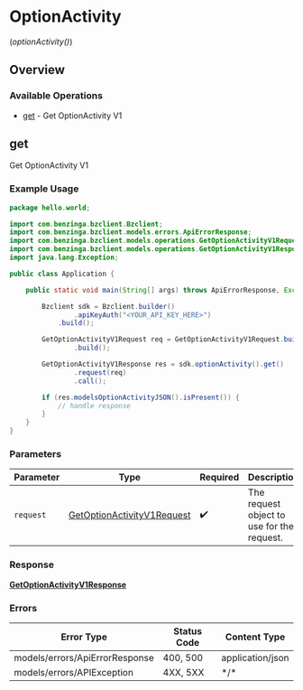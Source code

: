 # OptionActivity
(*optionActivity()*)

## Overview

### Available Operations

* [get](#get) - Get OptionActivity V1

## get

Get OptionActivity V1

### Example Usage

```java
package hello.world;

import com.benzinga.bzclient.Bzclient;
import com.benzinga.bzclient.models.errors.ApiErrorResponse;
import com.benzinga.bzclient.models.operations.GetOptionActivityV1Request;
import com.benzinga.bzclient.models.operations.GetOptionActivityV1Response;
import java.lang.Exception;

public class Application {

    public static void main(String[] args) throws ApiErrorResponse, Exception {

        Bzclient sdk = Bzclient.builder()
                .apiKeyAuth("<YOUR_API_KEY_HERE>")
            .build();

        GetOptionActivityV1Request req = GetOptionActivityV1Request.builder()
                .build();

        GetOptionActivityV1Response res = sdk.optionActivity().get()
                .request(req)
                .call();

        if (res.modelsOptionActivityJSON().isPresent()) {
            // handle response
        }
    }
}
```

### Parameters

| Parameter                                                                           | Type                                                                                | Required                                                                            | Description                                                                         |
| ----------------------------------------------------------------------------------- | ----------------------------------------------------------------------------------- | ----------------------------------------------------------------------------------- | ----------------------------------------------------------------------------------- |
| `request`                                                                           | [GetOptionActivityV1Request](../../models/operations/GetOptionActivityV1Request.md) | :heavy_check_mark:                                                                  | The request object to use for the request.                                          |

### Response

**[GetOptionActivityV1Response](../../models/operations/GetOptionActivityV1Response.md)**

### Errors

| Error Type                     | Status Code                    | Content Type                   |
| ------------------------------ | ------------------------------ | ------------------------------ |
| models/errors/ApiErrorResponse | 400, 500                       | application/json               |
| models/errors/APIException     | 4XX, 5XX                       | \*/\*                          |